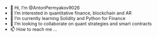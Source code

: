 - 👋 Hi, I’m @AntonPermyakov9026
- 👀 I’m interested in quantitative finance, blockchain and AR
- 🌱 I’m currently learning Solidity and Python for Finance
- 💞️ I’m looking to collaborate on quant strategies and smart contracts
- 📫 How to reach me ...

<!---
AntonPermyakov9026/AntonPermyakov9026 is a ✨ special ✨ repository because its `README.md` (this file) appears on your GitHub profile.
You can click the Preview link to take a look at your changes.
--->
